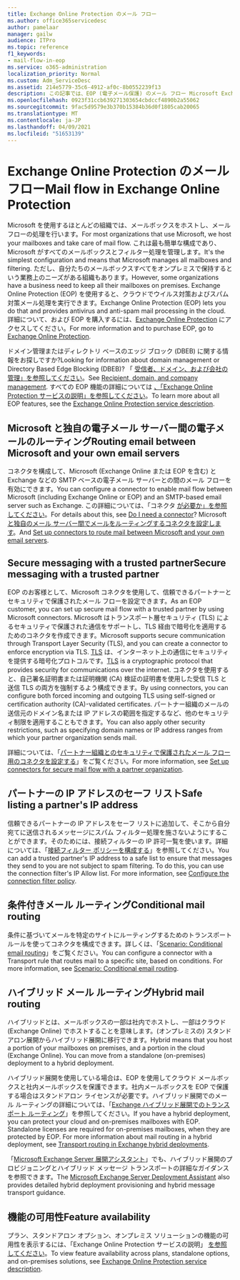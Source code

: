 ```yaml
---
title: Exchange Online Protection のメール フロー
ms.author: office365servicedesc
author: pamelaar
manager: gailw
audience: ITPro
ms.topic: reference
f1_keywords:
- mail-flow-in-eop
ms.service: o365-administration
localization_priority: Normal
ms.custom: Adm_ServiceDesc
ms.assetid: 214e5779-35c6-4912-af0c-8b0552239f13
description: この記事では、EOP (電子メール保護) のメール フロー Microsoft Exchange Onlineを参照してください。
ms.openlocfilehash: 0923f31ccb639271303654cbdccf4890b2a55062
ms.sourcegitcommit: 9fac5d9579e3b370b15384b36d0f1805cab20065
ms.translationtype: MT
ms.contentlocale: ja-JP
ms.lasthandoff: 04/09/2021
ms.locfileid: "51653139"
---
```

# <a name="mail-flow-in-exchange-online-protection"></a><span data-ttu-id="d506b-103">Exchange Online Protection のメール フロー</span><span class="sxs-lookup"><span data-stu-id="d506b-103">Mail flow in Exchange Online Protection</span></span>

<span data-ttu-id="d506b-104">Microsoft を使用するほとんどの組織では、メールボックスをホストし、メール フローの処理を行います。</span><span class="sxs-lookup"><span data-stu-id="d506b-104">For most organizations that use Microsoft, we host your mailboxes and take care of mail flow.</span></span> <span data-ttu-id="d506b-105">これは最も簡単な構成であり、Microsoft がすべてのメールボックスとフィルター処理を管理します。</span><span class="sxs-lookup"><span data-stu-id="d506b-105">It's the simplest configuration and means that Microsoft manages all mailboxes and filtering.</span></span> <span data-ttu-id="d506b-106">ただし、自分たちのメールボックスすべてをオンプレミスで保持するという業務上のニーズがある組織もあります。</span><span class="sxs-lookup"><span data-stu-id="d506b-106">However, some organizations have a business need to keep all their mailboxes on premises.</span></span> <span data-ttu-id="d506b-107">Exchange Online Protection (EOP) を使用すると、クラウドでウイルス対策およびスパム対策メール処理を実行できます。</span><span class="sxs-lookup"><span data-stu-id="d506b-107">Exchange Online Protection (EOP) lets you do that and provides antivirus and anti-spam mail processing in the cloud.</span></span> <span data-ttu-id="d506b-108">詳細について、および EOP を購入するには、[Exchange Online Protection](https://products.office.com/exchange/exchange-email-security-spam-protection) にアクセスしてください。</span><span class="sxs-lookup"><span data-stu-id="d506b-108">For more information and to purchase EOP, go to [Exchange Online Protection](https://products.office.com/exchange/exchange-email-security-spam-protection).</span></span>
  
<span data-ttu-id="d506b-109">ドメイン管理またはディレクトリ ベースのエッジ ブロック (DBEB) に関する情報をお探しですか?</span><span class="sxs-lookup"><span data-stu-id="d506b-109">Looking for information about domain management or Directory Based Edge Blocking (DBEB)?</span></span> <span data-ttu-id="d506b-110">「 [受信者、ドメイン、および会社の管理」を参照してください](recipient-domain-and-company-management.md)。</span><span class="sxs-lookup"><span data-stu-id="d506b-110">See [Recipient, domain, and company management](recipient-domain-and-company-management.md).</span></span> <span data-ttu-id="d506b-111">すべての EOP 機能の詳細については [、「Exchange Online Protection サービスの説明」を参照してください](exchange-online-protection-service-description.md)。</span><span class="sxs-lookup"><span data-stu-id="d506b-111">To learn more about all EOP features, see the [Exchange Online Protection service description](exchange-online-protection-service-description.md).</span></span>
  
## <a name="routing-email-between-microsoft-and-your-own-email-servers"></a><span data-ttu-id="d506b-112">Microsoft と独自の電子メール サーバー間の電子メールのルーティング</span><span class="sxs-lookup"><span data-stu-id="d506b-112">Routing email between Microsoft and your own email servers</span></span>

<span data-ttu-id="d506b-113">コネクタを構成して、Microsoft (Exchange Online または EOP を含む) と Exchange などの SMTP ベースの電子メール サーバーとの間のメール フローを有効にできます。</span><span class="sxs-lookup"><span data-stu-id="d506b-113">You can configure a connector to enable mail flow between Microsoft (including Exchange Online or EOP) and an SMTP-based email server such as Exchange.</span></span> <span data-ttu-id="d506b-114">この詳細については、「コネクタ [が必要か」を参照してください](/exchange/mail-flow-best-practices/use-connectors-to-configure-mail-flow/do-i-need-to-create-a-connector)。</span><span class="sxs-lookup"><span data-stu-id="d506b-114">For details about this, see [Do I need a connector](/exchange/mail-flow-best-practices/use-connectors-to-configure-mail-flow/do-i-need-to-create-a-connector)?</span></span> <span data-ttu-id="d506b-115">Microsoft [と独自のメール サーバー間でメールをルーティングするコネクタを設定します](/exchange/mail-flow-best-practices/use-connectors-to-configure-mail-flow/set-up-connectors-to-route-mail)。</span><span class="sxs-lookup"><span data-stu-id="d506b-115">And [Set up connectors to route mail between Microsoft and your own email servers](/exchange/mail-flow-best-practices/use-connectors-to-configure-mail-flow/set-up-connectors-to-route-mail).</span></span>
  
## <a name="secure-messaging-with-a-trusted-partner"></a><span data-ttu-id="d506b-116">Secure messaging with a trusted partner</span><span class="sxs-lookup"><span data-stu-id="d506b-116">Secure messaging with a trusted partner</span></span>

<span data-ttu-id="d506b-117">EOP のお客様として、Microsoft コネクタを使用して、信頼できるパートナーとセキュリティで保護されたメール フローを設定できます。</span><span class="sxs-lookup"><span data-stu-id="d506b-117">As an EOP customer, you can set up secure mail flow with a trusted partner by using Microsoft connectors.</span></span> <span data-ttu-id="d506b-118">Microsoft はトランスポート層セキュリティ (TLS) によるセキュリティで保護された通信をサポートし、TLS 経由で暗号化を適用するためのコネクタを作成できます。</span><span class="sxs-lookup"><span data-stu-id="d506b-118">Microsoft supports secure communication through Transport Layer Security (TLS), and you can create a connector to enforce encryption via TLS.</span></span> <span data-ttu-id="d506b-119">[TLS](/microsoft-365/compliance/exchange-online-uses-tls-to-secure-email-connections) は、インターネット上の通信にセキュリティを提供する暗号化プロトコルです。</span><span class="sxs-lookup"><span data-stu-id="d506b-119">[TLS](/microsoft-365/compliance/exchange-online-uses-tls-to-secure-email-connections) is a cryptographic protocol that provides security for communications over the internet.</span></span> <span data-ttu-id="d506b-120">コネクタを使用すると、自己署名証明書または証明機関 (CA) 検証の証明書を使用した受信 TLS と送信 TLS の両方を強制するよう構成できます。</span><span class="sxs-lookup"><span data-stu-id="d506b-120">By using connectors, you can configure both forced incoming and outgoing TLS using self-signed or certification authority (CA)-validated certificates.</span></span> <span data-ttu-id="d506b-121">パートナー組織のメールの送信元のドメイン名または IP アドレスの範囲を指定するなど、他のセキュリティ制限を適用することもできます。</span><span class="sxs-lookup"><span data-stu-id="d506b-121">You can also apply other security restrictions, such as specifying domain names or IP address ranges from which your partner organization sends mail.</span></span> 
  
<span data-ttu-id="d506b-122">詳細については、「[パートナー組織とのセキュリティで保護されたメール フロー用のコネクタを設定する](/exchange/mail-flow-best-practices/use-connectors-to-configure-mail-flow/set-up-connectors-for-secure-mail-flow-with-a-partner)」をご覧ください。</span><span class="sxs-lookup"><span data-stu-id="d506b-122">For more information, see [Set up connectors for secure mail flow with a partner organization](/exchange/mail-flow-best-practices/use-connectors-to-configure-mail-flow/set-up-connectors-for-secure-mail-flow-with-a-partner).</span></span>
  
## <a name="safe-listing-a-partners-ip-address"></a><span data-ttu-id="d506b-123">パートナーの IP アドレスのセーフ リスト</span><span class="sxs-lookup"><span data-stu-id="d506b-123">Safe listing a partner's IP address</span></span>

<span data-ttu-id="d506b-p105">信頼できるパートナーの IP アドレスをセーフ リストに追加して、そこから自分宛てに送信されるメッセージにスパム フィルター処理を施さないようにすることができます。そのためには、接続フィルターの IP 許可一覧を使います。詳細については、「[接続フィルター ポリシーを構成する](/microsoft-365/security/office-365-security/configure-the-connection-filter-policy)」を参照してください。</span><span class="sxs-lookup"><span data-stu-id="d506b-p105">You can add a trusted partner's IP address to a safe list to ensure that messages they send to you are not subject to spam filtering. To do this, you can use the connection filter's IP Allow list. For more information, see [Configure the connection filter policy](/microsoft-365/security/office-365-security/configure-the-connection-filter-policy).</span></span>
  
## <a name="conditional-mail-routing"></a><span data-ttu-id="d506b-127">条件付きメール ルーティング</span><span class="sxs-lookup"><span data-stu-id="d506b-127">Conditional mail routing</span></span>

<span data-ttu-id="d506b-p106">条件に基づいてメールを特定のサイトにルーティングするためのトランスポート ルールを使ってコネクタを構成できます。詳しくは、「[Scenario: Conditional email routing](/exchange/mail-flow-best-practices/use-connectors-to-configure-mail-flow/conditional-mail-routing)」をご覧ください。</span><span class="sxs-lookup"><span data-stu-id="d506b-p106">You can configure a connector with a Transport rule that routes mail to a specific site, based on conditions. For more information, see [Scenario: Conditional email routing](/exchange/mail-flow-best-practices/use-connectors-to-configure-mail-flow/conditional-mail-routing).</span></span>
  
## <a name="hybrid-mail-routing"></a><span data-ttu-id="d506b-130">ハイブリッド メール ルーティング</span><span class="sxs-lookup"><span data-stu-id="d506b-130">Hybrid mail routing</span></span>

<span data-ttu-id="d506b-p107">ハイブリッドとは、メールボックスの一部は社内でホストし、一部はクラウド (Exchange Online) でホストすることを意味します。(オンプレミスの) スタンドアロン展開からハイブリッド展開に移行できます。</span><span class="sxs-lookup"><span data-stu-id="d506b-p107">Hybrid means that you host a portion of your mailboxes on premises, and a portion in the cloud (Exchange Online). You can move from a standalone (on-premises) deployment to a hybrid deployment.</span></span>
  
<span data-ttu-id="d506b-p108">ハイブリッド展開を使用している場合は、EOP を使用してクラウド メールボックスと社内メールボックスを保護できます。社内メールボックスを EOP で保護する場合はスタンドアロン ライセンスが必要です。ハイブリッド展開でのメール ルーティングの詳細については、「[Exchange ハイブリッド展開でのトランスポート ルーティング](/exchange/transport-routing)」を参照してください。</span><span class="sxs-lookup"><span data-stu-id="d506b-p108">If you have a hybrid deployment, you can protect your cloud and on-premises mailboxes with EOP. Standalone licenses are required for on-premises mailboxes, when they are protected by EOP. For more information about mail routing in a hybrid deployment, see [Transport routing in Exchange hybrid deployments](/exchange/transport-routing).</span></span>
  
<span data-ttu-id="d506b-136">「[Microsoft Exchange Server 展開アシスタント](/exchange/exchange-deployment-assistant)」でも、ハイブリッド展開のプロビジョニングとハイブリッド メッセージ トランスポートの詳細なガイダンスを参照できます。</span><span class="sxs-lookup"><span data-stu-id="d506b-136">The [Microsoft Exchange Server Deployment Assistant](/exchange/exchange-deployment-assistant) also provides detailed hybrid deployment provisioning and hybrid message transport guidance.</span></span> 
  
## <a name="feature-availability"></a><span data-ttu-id="d506b-137">機能の可用性</span><span class="sxs-lookup"><span data-stu-id="d506b-137">Feature availability</span></span>

<span data-ttu-id="d506b-138">プラン、スタンドアロン オプション、オンプレミス ソリューションの機能の可用性を表示するには、「Exchange Online Protection サービスの説明」 [を参照してください](exchange-online-protection-service-description.md)。</span><span class="sxs-lookup"><span data-stu-id="d506b-138">To view feature availability across plans, standalone options, and on-premises solutions, see [Exchange Online Protection service description](exchange-online-protection-service-description.md).</span></span>